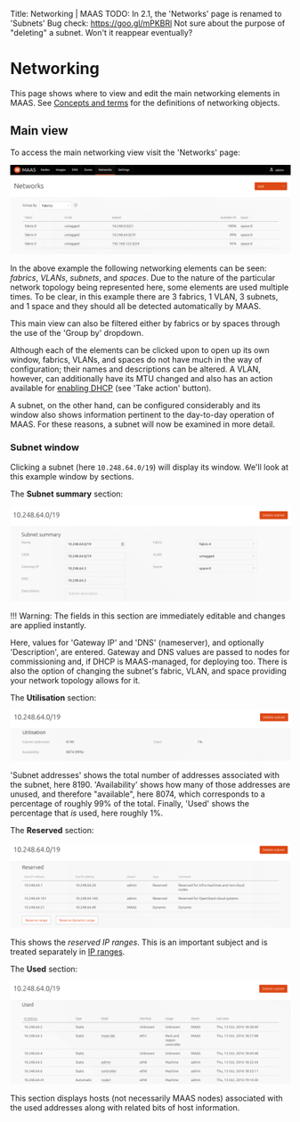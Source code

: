 Title: Networking | MAAS
TODO:  In 2.1, the 'Networks' page is renamed to 'Subnets'
       Bug check: https://goo.gl/mPKBRl
       Not sure about the purpose of "deleting" a subnet. Won't it reappear eventually?


# Networking

This page shows where to view and edit the main networking elements in MAAS.
See [Concepts and terms](intro-concepts.md) for the definitions of networking
objects.


## Main view

To access the main networking view visit the 'Networks' page:

![networking main page](../media/installconfig-networking__main.png)

In the above example the following networking elements can be seen: *fabrics*,
*VLANs*, *subnets*, and *spaces*. Due to the nature of the particular network
topology being represented here, some elements are used multiple times. To be
clear, in this example there are 3 fabrics, 1 VLAN, 3 subnets, and 1 space and
they should all be detected automatically by MAAS.

This main view can also be filtered either by fabrics or by spaces through the
use of the 'Group by' dropdown.

Although each of the elements can be clicked upon to open up its own window,
fabrics, VLANs, and spaces do not have much in the way of configuration; their
names and descriptions can be altered. A VLAN, however, can additionally have
its MTU changed and also has an action available for
[enabling DHCP](installconfig-subnets-dhcp.md) (see 'Take action' button).

A subnet, on the other hand, can be configured considerably and its window also
shows information pertinent to the day-to-day operation of MAAS. For these
reasons, a subnet will now be examined in more detail.

### Subnet window

Clicking a subnet (here `10.248.64.0/19`) will display its window. We'll look
at this example window by sections.

The **Subnet summary** section:

![networking subnets page summary](../media/installconfig-networking__subnets-summary.png)

!!! Warning: The fields in this section are immediately editable and changes
are applied instantly.

Here, values for 'Gateway IP' and 'DNS' (nameserver), and optionally
'Description', are entered. Gateway and DNS values are passed to nodes for
commissioning and, if DHCP is MAAS-managed, for deploying too. There is also
the option of changing the subnet's fabric, VLAN, and space providing your
network topology allows for it.

The **Utilisation** section:

![networking subnets page utilisation](../media/installconfig-networking__subnets-utilisation.png)

'Subnet addresses' shows the total number of addresses associated
with the subnet, here 8190. 'Availability' shows how many of those addresses
are unused, and therefore "available", here 8074, which corresponds to a
percentage of roughly 99% of the total. Finally, 'Used' shows the percentage
that *is* used, here roughly 1%.

The **Reserved** section:

![networking subnets page reserved](../media/installconfig-networking__subnets-reserved.png)

This shows the *reserved IP ranges*. This is an important subject and is
treated separately in [IP ranges](installconfig-subnets-ipranges.md).

The **Used** section:

![networking subnets page used](../media/installconfig-networking__subnets-used.png)

This section displays hosts (not necessarily MAAS nodes) associated with the
used addresses along with related bits of host information.
